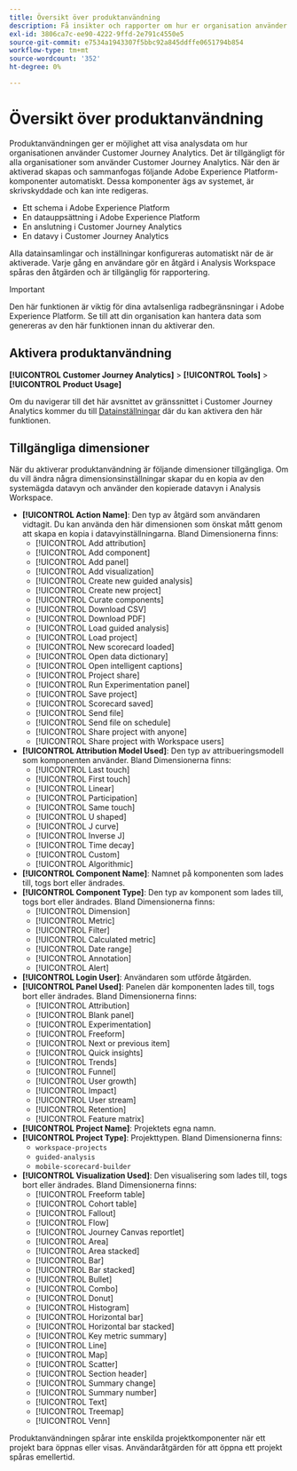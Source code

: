 ```yaml
---
title: Översikt över produktanvändning
description: Få insikter och rapporter om hur er organisation använder Customer Journey Analytics.
exl-id: 3806ca7c-ee90-4222-9ffd-2e791c4550e5
source-git-commit: e7534a1943307f5bbc92a845ddffe0651794b854
workflow-type: tm+mt
source-wordcount: '352'
ht-degree: 0%

---
```


# Översikt över produktanvändning

Produktanvändningen ger er möjlighet att visa analysdata om hur organisationen använder Customer Journey Analytics. Det är tillgängligt för alla organisationer som använder Customer Journey Analytics. När den är aktiverad skapas och sammanfogas följande Adobe Experience Platform-komponenter automatiskt. Dessa komponenter ägs av systemet, är skrivskyddade och kan inte redigeras.

* Ett schema i Adobe Experience Platform
* En datauppsättning i Adobe Experience Platform
* En anslutning i Customer Journey Analytics
* En datavy i Customer Journey Analytics

Alla datainsamlingar och inställningar konfigureras automatiskt när de är aktiverade. Varje gång en användare gör en åtgärd i Analysis Workspace spåras den åtgärden och är tillgänglig för rapportering.

>[!IMPORTANT]
>
>Den här funktionen är viktig för dina avtalsenliga radbegränsningar i Adobe Experience Platform. Se till att din organisation kan hantera data som genereras av den här funktionen innan du aktiverar den.

## Aktivera produktanvändning

**[!UICONTROL Customer Journey Analytics]** > **[!UICONTROL Tools]** > **[!UICONTROL Product Usage]**

Om du navigerar till det här avsnittet av gränssnittet i Customer Journey Analytics kommer du till [Datainställningar](data-settings.md) där du kan aktivera den här funktionen.

## Tillgängliga dimensioner

När du aktiverar produktanvändning är följande dimensioner tillgängliga. Om du vill ändra några dimensionsinställningar skapar du en kopia av den systemägda datavyn och använder den kopierade datavyn i Analysis Workspace.

* **[!UICONTROL Action Name]**: Den typ av åtgärd som användaren vidtagit. Du kan använda den här dimensionen som önskat mått genom att skapa en kopia i datavyinställningarna. Bland Dimensionerna finns:
   * [!UICONTROL Add attribution]
   * [!UICONTROL Add component]
   * [!UICONTROL Add panel]
   * [!UICONTROL Add visualization]
   * [!UICONTROL Create new guided analysis]
   * [!UICONTROL Create new project]
   * [!UICONTROL Curate components]
   * [!UICONTROL Download CSV]
   * [!UICONTROL Download PDF]
   * [!UICONTROL Load guided analysis]
   * [!UICONTROL Load project]
   * [!UICONTROL New scorecard loaded]
   * [!UICONTROL Open data dictionary]
   * [!UICONTROL Open intelligent captions]
   * [!UICONTROL Project share]
   * [!UICONTROL Run Experimentation panel]
   * [!UICONTROL Save project]
   * [!UICONTROL Scorecard saved]
   * [!UICONTROL Send file]
   * [!UICONTROL Send file on schedule]
   * [!UICONTROL Share project with anyone]
   * [!UICONTROL Share project with Workspace users]
* **[!UICONTROL Attribution Model Used]**: Den typ av attribueringsmodell som komponenten använder. Bland Dimensionerna finns:
   * [!UICONTROL Last touch]
   * [!UICONTROL First touch]
   * [!UICONTROL Linear]
   * [!UICONTROL Participation]
   * [!UICONTROL Same touch]
   * [!UICONTROL U shaped]
   * [!UICONTROL J curve]
   * [!UICONTROL Inverse J]
   * [!UICONTROL Time decay]
   * [!UICONTROL Custom]
   * [!UICONTROL Algorithmic]
* **[!UICONTROL Component Name]**: Namnet på komponenten som lades till, togs bort eller ändrades.
* **[!UICONTROL Component Type]**: Den typ av komponent som lades till, togs bort eller ändrades. Bland Dimensionerna finns:
   * [!UICONTROL Dimension]
   * [!UICONTROL Metric]
   * [!UICONTROL Filter]
   * [!UICONTROL Calculated metric]
   * [!UICONTROL Date range]
   * [!UICONTROL Annotation]
   * [!UICONTROL Alert]
* **[!UICONTROL Login User]**: Användaren som utförde åtgärden.
* **[!UICONTROL Panel Used]**: Panelen där komponenten lades till, togs bort eller ändrades. Bland Dimensionerna finns:
   * [!UICONTROL Attribution]
   * [!UICONTROL Blank panel]
   * [!UICONTROL Experimentation]
   * [!UICONTROL Freeform]
   * [!UICONTROL Next or previous item]
   * [!UICONTROL Quick insights]
   * [!UICONTROL Trends]
   * [!UICONTROL Funnel]
   * [!UICONTROL User growth]
   * [!UICONTROL Impact]
   * [!UICONTROL User stream]
   * [!UICONTROL Retention]
   * [!UICONTROL Feature matrix]
* **[!UICONTROL Project Name]**: Projektets egna namn.
* **[!UICONTROL Project Type]**: Projekttypen. Bland Dimensionerna finns:
   * `workspace-projects`
   * `guided-analysis`
   * `mobile-scorecard-builder`
* **[!UICONTROL Visualization Used]**: Den visualisering som lades till, togs bort eller ändrades. Bland Dimensionerna finns:
   * [!UICONTROL Freeform table]
   * [!UICONTROL Cohort table]
   * [!UICONTROL Fallout]
   * [!UICONTROL Flow]
   * [!UICONTROL Journey Canvas reportlet]
   * [!UICONTROL Area]
   * [!UICONTROL Area stacked]
   * [!UICONTROL Bar]
   * [!UICONTROL Bar stacked]
   * [!UICONTROL Bullet]
   * [!UICONTROL Combo]
   * [!UICONTROL Donut]
   * [!UICONTROL Histogram]
   * [!UICONTROL Horizontal bar]
   * [!UICONTROL Horizontal bar stacked]
   * [!UICONTROL Key metric summary]
   * [!UICONTROL Line]
   * [!UICONTROL Map]
   * [!UICONTROL Scatter]
   * [!UICONTROL Section header]
   * [!UICONTROL Summary change]
   * [!UICONTROL Summary number]
   * [!UICONTROL Text]
   * [!UICONTROL Treemap]
   * [!UICONTROL Venn]

Produktanvändningen spårar inte enskilda projektkomponenter när ett projekt bara öppnas eller visas. Användaråtgärden för att öppna ett projekt spåras emellertid.
